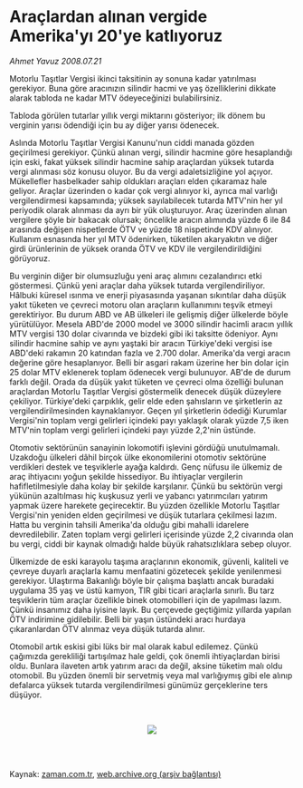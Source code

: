 # Araçlardan alınan vergide Amerika'yı 20'ye katlıyoruz

*Ahmet Yavuz 2008.07.21*

<tr><td class="metin" colspan="2" style="padding-top: 20px; padding-left: 5px; padding-right: 10px;">Motorlu Taşıtlar Vergisi ikinci taksitinin ay sonuna kadar yatırılması gerekiyor. Buna göre aracınızın silindir hacmi ve yaş özelliklerini dikkate alarak tabloda ne kadar MTV ödeyeceğinizi bulabilirsiniz.</td></tr><tr><td class="metin" colspan="2" style="padding-top: 20px; padding-left: 5px; padding-right: 10px;"><p>Tabloda görülen tutarlar yıllık vergi miktarını gösteriyor; ilk dönem bu verginin yarısı ödendiği için bu ay diğer yarısı ödenecek.
<p>Aslında Motorlu Taşıtlar Vergisi Kanunu'nun ciddi manada gözden geçirilmesi gerekiyor. Çünkü alınan vergi, silindir hacmine göre hesaplandığı için eski, fakat yüksek silindir hacmine sahip araçlardan yüksek tutarda vergi alınması söz konusu oluyor. Bu da vergi adaletsizliğine yol açıyor. Mükellefler hasbelkader sahip oldukları araçları elden çıkaramaz hale geliyor. Araçlar üzerinden o kadar çok vergi alınıyor ki, ayrıca mal varlığı vergilendirmesi kapsamında; yüksek sayılabilecek tutarda MTV'nin her yıl periyodik olarak alınması da ayrı bir yük oluşturuyor. Araç üzerinden alınan vergilere şöyle bir bakacak olursak; öncelikle aracın alımında yüzde 6 ile 84 arasında değişen nispetlerde ÖTV ve yüzde 18 nispetinde KDV alınıyor. Kullanım esnasında her yıl MTV ödenirken, tüketilen akaryakıtın ve diğer girdi ürünlerinin de yüksek oranda ÖTV ve KDV ile vergilendirildiğini görüyoruz.
<p>Bu verginin diğer bir olumsuzluğu yeni araç alımını cezalandırıcı etki göstermesi. Çünkü yeni araçlar daha yüksek tutarda vergilendiriliyor. Hâlbuki küresel ısınma ve enerji piyasasında yaşanan sıkıntılar daha düşük yakıt tüketen ve çevreci motoru olan araçların kullanımını teşvik etmeyi gerektiriyor. Bu durum ABD ve AB ülkeleri ile gelişmiş diğer ülkelerde böyle yürütülüyor. Mesela ABD'de 2000 model ve 3000 silindir hacimli aracın yıllık MTV vergisi 130 dolar civarında ve bizdeki gibi iki taksitte ödeniyor. Aynı silindir hacmine sahip ve aynı yaştaki bir aracın Türkiye'deki vergisi ise ABD'deki rakamın 20 katından fazla ve 2.700 dolar. Amerika'da vergi aracın değerine göre hesaplanıyor. Belli bir asgari rakam üzerine her bin dolar için 25 dolar MTV eklenerek toplam ödenecek vergi bulunuyor. AB'de de durum farklı değil. Orada da düşük yakıt tüketen ve çevreci olma özelliği bulunan araçlardan Motorlu Taşıtlar Vergisi göstermelik denecek düşük düzeylere çekiliyor. Türkiye'deki çarpıklık, gelir elde eden şahısların ve şirketlerin az vergilendirilmesinden kaynaklanıyor. Geçen yıl şirketlerin ödediği Kurumlar Vergisi'nin toplam vergi gelirleri içindeki payı yaklaşık olarak yüzde 7,5 iken MTV'nin toplam vergi gelirleri içindeki payı yüzde 2,2'nin üstünde. 
<p>Otomotiv sektörünün sanayinin lokomotifi işlevini gördüğü unutulmamalı. Uzakdoğu ülkeleri dâhil birçok ülke ekonomilerini otomotiv sektörüne verdikleri destek ve teşviklerle ayağa kaldırdı. Genç nüfusu ile ülkemiz de araç ihtiyacını yoğun şekilde hissediyor. Bu ihtiyaçlar vergilerin hafifletilmesiyle daha kolay bir şekilde karşılanır. Çünkü bu sektörün vergi yükünün azaltılması hiç kuşkusuz yerli ve yabancı yatırımcıları yatırım yapmak üzere harekete geçirecektir. Bu yüzden özellikle Motorlu Taşıtlar Vergisi'nin yeniden elden geçirilmesi ve düşük tutarlara çekilmesi lazım. Hatta bu verginin tahsili Amerika'da olduğu gibi mahalli idarelere devredilebilir. Zaten toplam vergi gelirleri içerisinde yüzde 2,2 civarında olan bu vergi, ciddi bir kaynak olmadığı halde büyük rahatsızlıklara sebep oluyor. 
<p>Ülkemizde de eski karayolu taşıma araçlarının ekonomik, güvenli, kaliteli ve çevreye duyarlı araçlarla kamu menfaatini gözetecek şekilde yenilenmesi gerekiyor. Ulaştırma Bakanlığı böyle bir çalışma başlattı ancak buradaki uygulama 35 yaş ve üstü kamyon, TIR gibi ticari araçlarla sınırlı. Bu tarz teşviklerin tüm araçlar özellikle binek otomobilleri için de yapılması lazım. Çünkü insanımız daha iyisine layık. Bu çerçevede geçtiğimiz yıllarda yapılan ÖTV indirimine gidilebilir. Belli bir yaşın üstündeki aracı hurdaya çıkaranlardan ÖTV alınmaz veya düşük tutarda alınır. 
<p>Otomobil artık eskisi gibi lüks bir mal olarak kabul edilemez. Çünkü çağımızda gerekliliği tartışılmaz hale geldi, çok önemli ihtiyaçlardan birisi oldu. Bunlara ilaveten artık yatırım aracı da değil, aksine tüketim malı oldu otomobil. Bu yüzden önemli bir servetmiş veya mal varlığıymış gibi ele alınıp defalarca yüksek tutarda vergilendirilmesi günümüz gerçeklerine ters düşüyor.
<p><br/>
<p><p align="center"><img border="0" src="http://web.archive.org/web/20080828175951im_/http://medya.zaman.com.tr/2008/07/21/vergi.jpg"/>
<p><br/><br/></p></p></p></p></p></p></p></p></p></p></td></tr>

Kaynak: [zaman.com.tr](http://zaman.com.tr/yazar.do?yazino=716636), [web.archive.org (arşiv bağlantısı)](http://web.archive.org/web/20080828175951/http://zaman.com.tr:80/yazar.do?yazino=716636)
